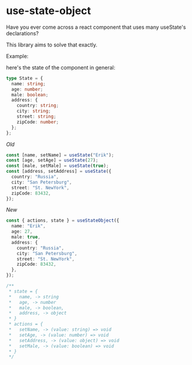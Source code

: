 # use-state-object

Have you ever come across a react component that uses many useState's declarations?

This library aims to solve that exactly.

Example:

here's the state of the component in general:

```typescript
type State = {
  name: string;
  age: number;
  male: boolean;
  address: {
    country: string;
    city: string;
    street: string;
    zipCode: number;
  };
};
```

_Old_

```typescript
const [name, setName] = useState("Erik");
const [age, setAge] = useState(27);
const [male, setMale] = useState(true);
const [address, setAddress] = useState({
  country: "Russia",
  city: "San Petersburg",
  street: "St. NewYork",
  zipCode: 83432,
});
```

_New_

```typescript
const { actions, state } = useStateObject({
  name: "Erik",
  age: 27,
  male: true,
  address: {
    country: "Russia",
    city: "San Petersburg",
    street: "St. NewYork",
    zipCode: 83432,
  },
});

/**
 * state = {
 *   name, -> string
 *   age, -> number
 *   male, -> boolean,
 *   address, -> object
 * }
 * actions = {
 *   setName, -> (value: string) => void
 *   setAge, -> (value: number) => void
 *   setAddress, -> (value: object) => void
 *   setMale, -> (value: boolean) => void
 * }
 */
```
